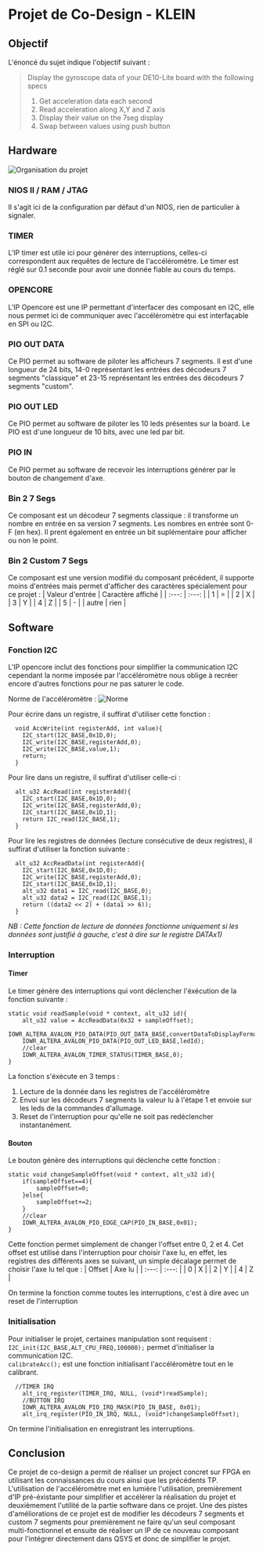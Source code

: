 # Projet de Co-Design - KLEIN

## Objectif 
L'énoncé du sujet indique l'objectif suivant :
>Display the gyroscope data of your DE10-Lite board with the following specs
>1. Get acceleration data each second
>2. Read acceleration along X,Y and Z axis
>3. Display their value on the 7seg display
>4. Swap between values using push button

## Hardware
![Organisation du projet](https://github.com/user-attachments/assets/ce5f0879-ae43-48bc-bb19-5fd63ccc2ba5)

### NIOS II / RAM / JTAG
Il s'agit ici de la configuration par défaut d'un NIOS, rien de particulier à signaler.

### TIMER
L'IP timer est utile ici pour générer des interruptions, celles-ci correspondent aux requêtes de lecture de l'accéléromètre. Le timer est réglé sur 0.1 seconde pour avoir une donnée fiable au cours du temps.

### OPENCORE
L'IP Opencore est une IP permettant d'interfacer des composant en I2C, elle nous permet ici de communiquer avec l'accéléromètre qui est interfaçable en SPI ou I2C.

### PIO OUT DATA
Ce PIO permet au software de piloter les afficheurs 7 segments. Il est d'une longueur de 24 bits, 14-0 représentant les entrées des décodeurs 7 segments "classique" et 23-15 représentant les entrées des décodeurs 7 segments "custom".

### PIO OUT LED
Ce PIO permet au software de piloter les 10 leds présentes sur la board. Le PIO est d'une longueur de 10 bits, avec une led par bit.

### PIO IN
Ce PIO permet au software de recevoir les interruptions générer par le bouton de changement d'axe.

### Bin 2 7 Segs
Ce composant est un décodeur 7 segments classique : il transforme un nombre en entrée en sa version 7 segments. Les nombres en entrée sont 0-F (en hex). Il prent également en entrée un bit suplémentaire pour afficher ou non le point.

### Bin 2 Custom 7 Segs
Ce composant est une version modifié du composant précédent, il supporte moins d'entrées mais permet d'afficher des caractères spécialement pour ce projet :
| Valeur d'entrée | Caractère affiché |
| :---: | :---: |
| 1 | = |
| 2 | X |
| 3 | Y |
| 4 | Z |
| 5 | - |
| autre | rien |

## Software

### Fonction I2C
L'IP opencore inclut des fonctions pour simplifier la communication I2C cependant la norme imposée par l'accéléromètre nous oblige à recréer encore d'autres fonctions pour ne pas saturer le code.

Norme de l'accéléromètre :
![Norme](https://github.com/user-attachments/assets/d129c41e-d409-4915-8a38-601530cad766)

Pour écrire dans un registre, il suffirat d'utiliser cette fonction :
```
  void AccWrite(int registerAdd, int value){
  	I2C_start(I2C_BASE,0x1D,0);
  	I2C_write(I2C_BASE,registerAdd,0);
  	I2C_write(I2C_BASE,value,1);
  	return;
  }
```

Pour lire dans un registre, il suffirat d'utiliser celle-ci :
```
  alt_u32 AccRead(int registerAdd){
  	I2C_start(I2C_BASE,0x1D,0);
  	I2C_write(I2C_BASE,registerAdd,0);
  	I2C_start(I2C_BASE,0x1D,1);
  	return I2C_read(I2C_BASE,1);
  }
```

Pour lire les registres de données (lecture consécutive de deux registres), il suffirat d'utiliser la fonction suivante :
```
  alt_u32 AccReadData(int registerAdd){
  	I2C_start(I2C_BASE,0x1D,0);
  	I2C_write(I2C_BASE,registerAdd,0);
  	I2C_start(I2C_BASE,0x1D,1);
  	alt_u32 data1 = I2C_read(I2C_BASE,0);
  	alt_u32 data2 = I2C_read(I2C_BASE,1);
  	return ((data2 << 2) + (data1 >> 6));
  }
```
*NB : Cette fonction de lecture de données fonctionne uniquement si les données sont justifié à gauche, c'est à dire sur le registre DATAx1)*

### Interruption

#### Timer
Le timer génère des interruptions qui vont déclencher l'éxécution de la fonction suivante : 
```
static void readSample(void * context, alt_u32 id){
	alt_u32 value = AccReadData(0x32 + sampleOffset);
	IOWR_ALTERA_AVALON_PIO_DATA(PIO_OUT_DATA_BASE,convertDataToDisplayFormat(value));
	IOWR_ALTERA_AVALON_PIO_DATA(PIO_OUT_LED_BASE,ledId);
	//clear
	IOWR_ALTERA_AVALON_TIMER_STATUS(TIMER_BASE,0);
}
```
La fonction s'éxécute en 3 temps :
1. Lecture de la donnée dans les registres de l'accéléromètre
2. Envoi sur les décodeurs 7 segments la valeur lu à l'étape 1 et envoie sur les leds de la commandes d'allumage.
3. Reset de l'interruption pour qu'elle ne soit pas redéclencher instantanément.

#### Bouton
Le bouton génère des interruptions qui déclenche cette fonction :
```
static void changeSampleOffset(void * context, alt_u32 id){
	if(sampleOffset==4){
		sampleOffset=0;
	}else{
		sampleOffset+=2;
	}
	//clear
	IOWR_ALTERA_AVALON_PIO_EDGE_CAP(PIO_IN_BASE,0x01);
}
```
Cette fonction permet simplement de changer l'offset entre 0, 2 et 4. Cet offset est utilisé dans l'interruption pour choisir l'axe lu, en effet, les registres des différents axes se suivant, un simple décalage permet de choisir l'axe lu tel que :
| Offset | Axe lu |
| :---: | :---: |
| 0 | X |
| 2 | Y |
| 4 | Z |

On termine la fonction comme toutes les interruptions, c'est à dire avec un reset de l'interruption

### Initialisation
Pour initialiser le projet, certaines manipulation sont requisent :  
`I2C_init(I2C_BASE,ALT_CPU_FREQ,100000);` permet d'initialiser la communication I2C.  
`calibrateAcc();` est une fonction initialisant l'accéléromètre tout en le calibrant.  
```
  //TIMER IRQ
	alt_irq_register(TIMER_IRQ, NULL, (void*)readSample);
	//BUTTON IRQ
	IOWR_ALTERA_AVALON_PIO_IRQ_MASK(PIO_IN_BASE, 0x01);
	alt_irq_register(PIO_IN_IRQ, NULL, (void*)changeSampleOffset);
```
On termine l'initialisation en enregistrant les interruptions.

## Conclusion
Ce projet de co-design a permit de réaliser un project concret sur FPGA en utilisant les connaissances du cours ainsi que les précédents TP. 
L'utilisation de l'accéléromètre met en lumière l'utilisation, premièrement d'IP pré-éxistante pour simplifier et accélérer la réalisation du projet et deuxièmement l'utilité de la partie software dans ce projet.
Une des pistes d'améliorations de ce projet est de modifier les décodeurs 7 segments et custom 7 segments pour premièrement ne faire qu'un seul composant multi-fonctionnel et ensuite de réaliser un IP de ce nouveau composant pour l'intégrer directement dans QSYS et donc de simplifier le projet.
